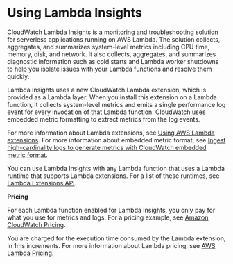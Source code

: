 # Using Lambda Insights<a name="Lambda-Insights"></a>

CloudWatch Lambda Insights is a monitoring and troubleshooting solution for serverless applications running on AWS Lambda\. The solution collects, aggregates, and summarizes system\-level metrics including CPU time, memory, disk, and network\. It also collects, aggregates, and summarizes diagnostic information such as cold starts and Lambda worker shutdowns to help you isolate issues with your Lambda functions and resolve them quickly\.

Lambda Insights uses a new CloudWatch Lambda extension, which is provided as a Lambda layer\. When you install this extension on a Lambda function, it collects system\-level metrics and emits a single performance log event for every invocation of that Lambda function\. CloudWatch uses embedded metric formatting to extract metrics from the log events\.

For more information about Lambda extensions, see [ Using AWS Lambda extensions](https://docs.aws.amazon.com/lambda/latest/dg/using-extensions.html)\. For more information about embedded metric format, see [Ingest high\-cardinality logs to generate metrics with CloudWatch embedded metric format](CloudWatch_Embedded_Metric_Format.md)\.

You can use Lambda Insights with any Lambda function that uses a Lambda runtime that supports Lambda extensions\. For a list of these runtimes, see [ Lambda Extensions API](https://docs.aws.amazon.com/lambda/latest/dg/runtimes-extensions-api.html)\.

**Pricing**

For each Lambda function enabled for Lambda Insights, you only pay for what you use for metrics and logs\. For a pricing example, see [Amazon CloudWatch Pricing](https://aws.amazon.com/cloudwatch/pricing/)\.

You are charged for the execution time consumed by the Lambda extension, in 1ms increments\. For more information about Lambda pricing, see [AWS Lambda Pricing](https://aws.amazon.com/lambda/pricing/)\.